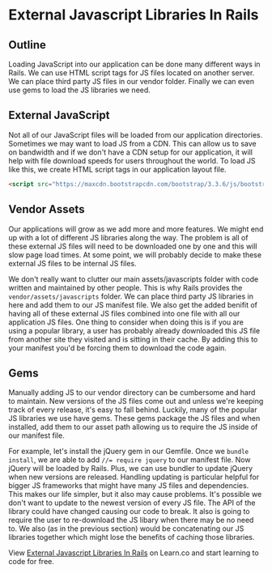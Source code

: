 # External Javascript Libraries In Rails

## Outline
Loading JavaScript into our application can be done many different ways in Rails. We can use HTML script tags for JS files located on another server. We can place third party JS files in our vendor folder. Finally we can even use gems to load the JS libraries we need. 

## External JavaScript
Not all of our JavaScript files will be loaded from our application directories. Sometimes we may want to load JS from a CDN. This can allow us to save on bandwidth and if we don't have a CDN setup for our application, it will help with file download speeds for users throughout the world. To load JS like this, we create HTML script tags in our application layout file.

```html
<script src="https://maxcdn.bootstrapcdn.com/bootstrap/3.3.6/js/bootstrap.min.js" />
```

## Vendor Assets
Our applications will grow as we add more and more features. We might end up with a lot of different JS libraries along the way. The problem is all of these external JS files will need to be downloaded one by one and this will slow page load times. At some point, we will probably decide to make these external JS files to be internal JS files.

We don't really want to clutter our main assets/javascripts folder with code written and maintained by other people. This is why Rails provides the `vendor/assets/javascripts` folder. We can place third party JS libraries in here and add them to our JS manifest file. We also get the added benifit of having all of these external JS files combined into one file with all our application JS files.  One thing to consider when doing this is if you are using a popular library, a user has probably already downloaded this JS file from another site they visited and is sitting in their cache.  By adding this to your manifest you'd be forcing them to download the code again.

## Gems
Manually adding JS to our vendor directory can be cumbersome and hard to maintain. New versions of the JS files come out and unless we're keeping track of every release, it's easy to fall behind. Luckily, many of the popular JS libraries we use have gems. These gems package the JS files and when installed, add them to our asset path allowing us to require the JS inside of our manifest file.

For example, let's install the jQuery gem in our Gemfile. Once we `bundle install`, we are able to add `//= require jquery` to our manifest file. Now jQuery will be loaded by Rails. Plus, we can use bundler to update jQuery when new versions are released. Handling updating is particular helpful for bigger JS frameworks that might have many JS files and dependencies.  This makes our life simpler, but it also may cause problems.  It's possible we don't want to update to the newest version of every JS file.  The API of the library could have changed causing our code to break.  It also is going to require the user to re-download the JS libary when there may be no need to.  We also (as in the previous section) would be concatenating our JS libraries together which might lose the benefits of caching those libraries.

<p data-visibility='hidden'>View <a href='https://learn.co/lessons/external-javascript-libraries-in-rails' title='External Javascript Libraries In Rails'>External Javascript Libraries In Rails</a> on Learn.co and start learning to code for free.</p>
